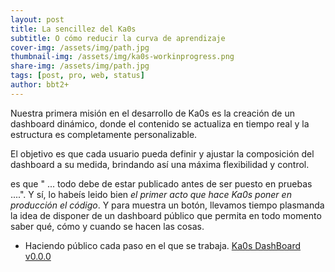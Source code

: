 ```yaml
---
layout: post
title: La sencillez del Ka0s
subtitle: O cómo reducir la curva de aprendizaje
cover-img: /assets/img/path.jpg
thumbnail-img: /assets/img/ka0s-workinprogress.png
share-img: /assets/img/path.jpg
tags: [post, pro, web, status]
author: bbt2+
---
```


Nuestra primera misión en el desarrollo de Ka0s es la creación de un dashboard dinámico, donde el contenido se actualiza en tiempo real y la estructura es completamente personalizable.

El objetivo es que cada usuario pueda definir y ajustar la composición del dashboard a su medida, brindando así una máxima flexibilidad y control.




es que " ... todo debe de estar publicado antes de ser puesto en pruebas ....". Y sí, lo habeís leido bien *el primer acto que hace Ka0s poner en producción el código*. Y para muestra un botón, llevamos tiempo plasmanda la idea de disponer de un dashboard público que permita en todo momento saber qué, cómo y cuando se hacen las cosas.

- Haciendo público cada paso en el que se trabaja.
[Ka0s DashBoard v0.0.0](https://www.ka0s.io/dashboard/Index.html)
